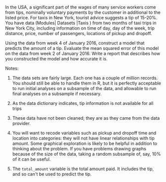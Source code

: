 In the USA, a significant part of the wages of many service workers come from tips, nominally voluntary payments by the customer in additional to the listed price.  For taxis in New York, tourist advice suggests a tip of 15-20%. You have data (Modules| Datasets |Taxis ) from two months of taxi trips in New York City, including information on time of day, day of the week, trip distance, price, number of passengers, locations of pickup and dropoff.  

Using the data from week 4 of January 2016, construct a model that predicts the amount of a tip.  Evaluate the mean squared error of this model on the data from week 2 of January 2016.  Write a report that describes how you constructed the model and how accurate it is. 

Notes: 

1. The data sets are fairly large. Each one has a couple of million records. You should still be able to handle them in R, but it is perfectly acceptable to run initial analyses on a subsample of the data, and allowable to run final analyses on a subsample if necessary.

2. As the data dictionary indicates, tip information is not available for all trips

3. These data have not been cleaned; they are as they came from the data provider.

4. You will want to recode variables such as pickup and dropoff time and location into categories: they will not have linear relationships with tip amount. Some graphical exploration is likely to be helpful in addition to thinking about the problem.  If you have problems drawing graphs because of the size of the data, taking  a random subsample of, say, 10% of it can be useful. 

5. The `total_amount` variable is the total amount paid. It includes the tip, and so can't be used to predict the tip.
